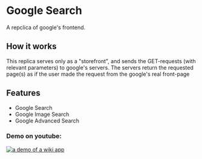 # Google Search #

A repclica of google's frontend.

## How it works
This replica serves only as a "storefront", and sends the GET-requests (with relevant parameters) to google's servers. The servers return the requested page(s) as if the user made the request from the google's real front-page

## Features
* Google Search
* Google Image Search
* Google Advanced Search

### Demo on youtube:
[![a demo of a wiki app](http://img.youtube.com/vi/9GpWIUJW97E/0.jpg)](https://www.youtube.com/watch?v=9GpWIUJW97E "CS50W Project 0 - Search | Web Programming with Python and JavaScript")
